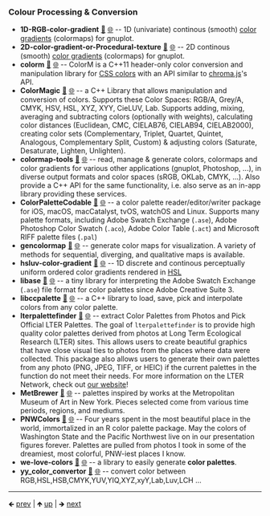 

### Colour Processing & Conversion

- **1D-RGB-color-gradient** [📁](./1D-RGB-color-gradient) [🌐](https://github.com/GerHobbelt/1D-RGB-color-gradient) -- 1D (univariate) continous (smooth) [color gradients](https://en.wikipedia.org/wiki/Color_gradient) (colormaps) for gnuplot.
- **2D-color-gradient-or-Procedural-texture** [📁](./2D-color-gradient-or-Procedural-texture) [🌐](https://github.com/GerHobbelt/2D-color-gradient-or-Procedural-texture) -- 2D continous (smooth) [color gradients](https://en.wikipedia.org/wiki/Color_gradient) (colormaps) for gnuplot.
- **colorm** [📁](./colorm) [🌐](https://github.com/GerHobbelt/colorm) -- ColorM is a C++11 header-only color conversion and manipulation library for [CSS colors](https://www.w3.org/TR/css-color-4/) with an API similar to [chroma.js](https://github.com/gka/chroma.js/)'s API.
- **ColorMagic** [📁](./ColorMagic) [🌐](https://github.com/GerHobbelt/ColorMagic) -- a C++ Library that allows manipulation and conversion of colors. Supports these Color Spaces: RGB/A, Grey/A, CMYK, HSV, HSL, XYZ, XYY, CieLUV, Lab. Supports adding, mixing, averaging and subtracting colors (optionally with weights), calculating color distances (Euclidean, CMC, CIELAB76, CIELAB94, CIELAB2000), creating color sets (Complementary, Triplet, Quartet, Quintet, Analogous, Complementary Split, Custom) & adjusting colors (Saturate, Desaturate, Lighten, Unlighten).
- **colormap-tools** [📁](./colormap-tools) [🌐](https://github.com/GerHobbelt/colormap-tools) -- read, manage & generate colors, colormaps and color gradients for various other applications (gnuplot, Photoshop, ...), in diverse output formats and color spaces (sRGB, OKLab, CMYK, ...). Also provide a C++ API for the same functionality, i.e. also serve as an in-app library providing these services.
- **ColorPaletteCodable** [📁](./ColorPaletteCodable) [🌐](https://github.com/GerHobbelt/ColorPaletteCodable) -- a color palette reader/editor/writer package for iOS, macOS, macCatalyst, tvOS, watchOS and Linux. Supports many palette formats, including Adobe Swatch Exchange (`.ase`), Adobe Photoshop Color Swatch (`.aco`), Adobe Color Table (`.act`) and Microsoft RIFF palette files (`.pal`)
- **gencolormap** [📁](./gencolormap) [🌐](https://github.com/GerHobbelt/gencolormap) -- generate color maps for visualization. A variety of methods for sequential, diverging, and qualitative maps is available.
- **hsluv-color-gradient** [📁](./hsluv-color-gradient) [🌐](https://github.com/GerHobbelt/hsluv-color-gradient) -- 1D discrete and continous perceptually uniform ordered color gradients rendered in [HSL](https://www.hsluv.org/)
- **libase** [📁](./libase) [🌐](https://github.com/GerHobbelt/libase) -- a tiny library for interpreting the Adobe Swatch Exchange (`.ase`) file format for color palettes since Adobe Creative Suite 3.
- **libccpalette** [📁](./libccpalette) [🌐](https://github.com/GerHobbelt/libccpalette) -- a C++ library to load, save, pick and interpolate colors from any color palette.
- **lterpalettefinder** [📁](./lterpalettefinder) [🌐](https://github.com/GerHobbelt/lterpalettefinder) -- extract Color Palettes from Photos and Pick Official LTER Palettes. The goal of `lterpalettefinder` is to provide high quality color palettes derived from photos at Long Term Ecological Research (LTER) sites. This allows users to create beautiful graphics that have close visual ties to photos from the places where data were collected. This package also allows users to generate their own palettes from any photo (PNG, JPEG, TIFF, or HEIC) if the current palettes in the function do not meet their needs. For more information on the LTER Network, check out [our website](https://lternet.edu/)!
- **MetBrewer** [📁](./MetBrewer) [🌐](https://github.com/GerHobbelt/MetBrewer) -- palettes inspired by works at the Metropolitan Museum of Art in New York. Pieces selected come from various time periods, regions, and mediums.
- **PNWColors** [📁](./PNWColors) [🌐](https://github.com/GerHobbelt/PNWColors) -- Four years spent in the most beautiful place in the world, immortalized in an R color palette package. May the colors of Washington State and the Pacific Northwest live on in our presentation figures forever.  Palettes are pulled from photos I took in some of the dreamiest, most colorful, PNW-iest places I know.
- **we-love-colors** [📁](./we-love-colors) [🌐](https://github.com/GerHobbelt/we-love-colors) -- a library to easily generate **color palettes**.
- **yy_color_convertor** [📁](./yy_color_convertor) [🌐](https://github.com/GerHobbelt/yy_color_convertor) -- convert color between RGB,HSL,HSB,CMYK,YUV,YIQ,XYZ,xyY,Lab,Luv,LCH ...















	
----

🡸 [prev](./0076-logging.md)  |  🡹 [up](./0076-logging.md)  |  🡺 [next](./0078-visualization.md)
